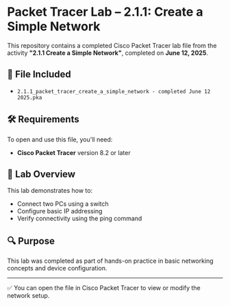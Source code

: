 # Packet Tracer Lab – 2.1.1: Create a Simple Network

This repository contains a completed Cisco Packet Tracer lab file from the activity **"2.1.1 Create a Simple Network"**, completed on **June 12, 2025**.

## 📄 File Included
- `2.1.1_packet_tracer_create_a_simple_network - completed June 12 2025.pka`

## 🛠 Requirements
To open and use this file, you'll need:
- **Cisco Packet Tracer** version 8.2 or later

## 📝 Lab Overview
This lab demonstrates how to:
- Connect two PCs using a switch
- Configure basic IP addressing
- Verify connectivity using the ping command

## 🔍 Purpose
This lab was completed as part of hands-on practice in basic networking concepts and device configuration.

---

✅ You can open the file in Cisco Packet Tracer to view or modify the network setup.
